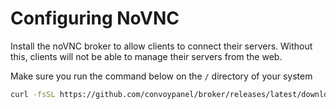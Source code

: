 # Configuring NoVNC

Install the noVNC broker to allow clients to connect their servers. Without this, clients will not be able to manage their servers from
the web.

Make sure you run the command below on the `/` directory of your system

```sh
curl -fsSL https://github.com/convoypanel/broker/releases/latest/download/broker.tar.gz | tar -xzv
```